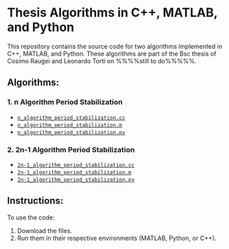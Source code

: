 # Thesis Algorithms in C++, MATLAB, and Python

This repository contains the source code for two algorithms implemented in C++, MATLAB, and Python. These algorithms are part of the Bsc thesis of Cosimo Raugei and Leonardo Torti on %%%%still to do%%%%%.

## Algorithms:

### 1. n Algorithm Period Stabilization
- [`n_algorithm_period_stabilization.cc`](https://github.com/CosimoRaugei/BscThesis-Algorithms-Raugei-Torti/blob/main/n_algorithm_period_stabilization.cc)
- [`n_algorithm_period_stabilization.m`](https://github.com/CosimoRaugei/BscThesis-Algorithms-Raugei-Torti/blob/main/n_algorithm_period_stabilization.m)
- [`n_algorithm_period_stabilization.py`](https://github.com/CosimoRaugei/BscThesis-Algorithms-Raugei-Torti/blob/main/n_algorithm_period_stabilization.py)

### 2. 2n-1 Algorithm Period Stabilization
- [`2n-1_algorithm_period_stabilization.cc`](https://github.com/CosimoRaugei/BscThesis-Algorithms-Raugei-Torti/blob/main/2n-1_algorithm_period_stabilization.cc)
- [`2n-1_algorithm_period_stabilization.m`](https://github.com/CosimoRaugei/BscThesis-Algorithms-Raugei-Torti/blob/main/2n-1_algorithm_period_stabilization.m)
- [`2n-1_algorithm_period_stabilization.py`](https://github.com/CosimoRaugei/BscThesis-Algorithms-Raugei-Torti/blob/main/2n-1_algorithm_period_stabilization.py)

## Instructions:

To use the code:

1. Download the files.
2. Run them in their respective environments (MATLAB, Python, or C++).
